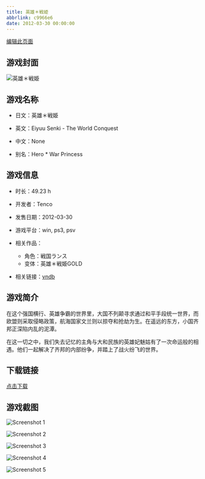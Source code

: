 ```yaml
---
title: 英雄＊戦姫
abbrlink: c9966e6
date: 2012-03-30 00:00:00
---
```

[编辑此页面](https://github.com/ACG-3/ADV3-source/blob/main/source/_posts/games/%E8%8B%B1%E9%9B%84%EF%BC%8A%E6%88%A6%E5%A7%AB.md)

## 游戏封面

![英雄＊戦姫](https%3A//pan.timero.xyz/onedrive/img_lib_001/%E8%8B%B1%E9%9B%84%EF%BC%8A%E6%88%A6%E5%A7%AB_cover.avif)


## 游戏名称

- 日文：英雄＊戦姫
- 英文：Eiyuu Senki - The World Conquest
- 中文：None

- 别名：Hero * War Princess


## 游戏信息

- 时长：49.23 h
- 开发者：Tenco
- 发售日期：2012-03-30
- 游戏平台：win, ps3, psv
- 相关作品：
   - 角色：戦国ランス
   - 变体：英雄＊戦姫GOLD

- 相关链接：[vndb](https://vndb.org/v6458)


## 游戏简介

在这个强国横行、英雄争霸的世界里，大国不列颠寻求通过和平手段统一世界，而欧盟则采取侵略政策，航海国家文兰则以掠夺和抢劫为生。在遥远的东方，小国齐邦正深陷内乱的泥潭。

在这一切之中，我们失去记忆的主角与大和民族的英雄妃魅姑有了一次命运般的相遇。他们一起解决了齐邦的内部纷争，并踏上了战火纷飞的世界。




## 下载链接

[点击下载](https://pan.timero.xyz/onedrive/adv_lib_001/%E8%8B%B1%E9%9B%84%EF%BC%8A%E6%88%A6%E5%A7%AB)


## 游戏截图


![Screenshot 1](https%3A//pan.timero.xyz/onedrive/img_lib_001/%E8%8B%B1%E9%9B%84%EF%BC%8A%E6%88%A6%E5%A7%AB_Screenshot_1.avif)

![Screenshot 2](https%3A//pan.timero.xyz/onedrive/img_lib_001/%E8%8B%B1%E9%9B%84%EF%BC%8A%E6%88%A6%E5%A7%AB_Screenshot_2.avif)

![Screenshot 3](https%3A//pan.timero.xyz/onedrive/img_lib_001/%E8%8B%B1%E9%9B%84%EF%BC%8A%E6%88%A6%E5%A7%AB_Screenshot_3.avif)

![Screenshot 4](https%3A//pan.timero.xyz/onedrive/img_lib_001/%E8%8B%B1%E9%9B%84%EF%BC%8A%E6%88%A6%E5%A7%AB_Screenshot_4.avif)

![Screenshot 5](https%3A//pan.timero.xyz/onedrive/img_lib_001/%E8%8B%B1%E9%9B%84%EF%BC%8A%E6%88%A6%E5%A7%AB_Screenshot_5.avif)

